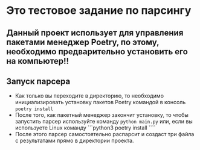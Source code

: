 # Это тестовое задание по парсингу

## Данный проект использует для управления пакетами менеджер Poetry, по этому, необходимо предварительно установить его на компьютер!!

## Запуск парсера

* Как только вы переходите в директорию, то необходимо инициализировать установку пакетов Poetry командой в консоль ```poetry install```
* После того, как пакетный менеджер закончит установку, то чтобы запустить парсер используйте команду ```python main.py``` или, если вы используете Linux команду ```python3 poetry install ````
* После этого парсер самостоятельно распарсит и создаст три файла с результатами прямо в директории проекта.
